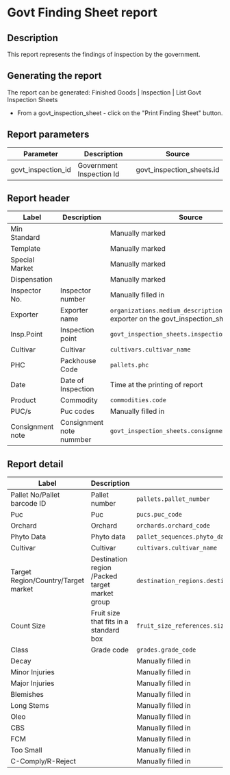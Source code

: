 # Govt Finding Sheet report

## Description
This report represents the findings of inspection by the government.

## Generating the report

The report can be generated:
Finished Goods | Inspection | List Govt Inspection Sheets
* From a govt_inspection_sheet  - click on the "Print Finding Sheet" button.


## Report parameters
| Parameter | Description | Source |
| ----- | ----------- | ------ |
| govt_inspection_id |Government Inspection Id  |govt_inspection_sheets.id  |
## Report header
| Label | Description | Source |
| ----- | ----------- | ------ |
|  Min Standard  | |Manually marked  |
|  Template  | |Manually marked  |
|  Special Market  | | Manually marked |
|  Dispensation  | |Manually marked  |
|  Inspector No.  |Inspector number |Manually filled in  |
|  Exporter  |Exporter name  | `organizations.medium_description` of the exporter on the govt_inspection_sheet |
| Insp.Point  |Inspection point | `govt_inspection_sheets.inspection_point ` |
|  Cultivar  |Cultivar |`cultivars.cultivar_name`  |
|  PHC  |Packhouse Code | `pallets.phc` |
|  Date  |Date of Inspection | Time at the printing of report |
|  Product  |Commodity | `commodities.code` |
|  PUC/s  |Puc codes |Manually filled in|
|  Consignment note  |Consignment note nummber |`govt_inspection_sheets.consignment_note_number`  |
## Report detail
| Label | Description | Source |
| ----- | ----------- | ------ |
|  Pallet No/Pallet barcode ID  |Pallet number | `pallets.pallet_number` |
|  Puc  |Puc  |`pucs.puc_code`  |
|  Orchard  |Orchard | `orchards.orchard_code` |
|  Phyto Data  |Phyto data | `pallet_sequences.phyto_data` |
|  Cultivar  | Cultivar|`cultivars.cultivar_name`  |
|  Target Region/Country/Target market  |Destination region /Packed target market group | `destination_regions.destination_region_name`/`target_market_groups.target_market_group_name` |
|  Count Size  |Fruit size that fits in a standard box |`fruit_size_references.size_reference`  |
|  Class  |Grade code |`grades.grade_code`  |
|  Decay  | | Manually filled in |
|  Minor Injuries  | | Manually filled in|
|  Major Injuries  | | Manually filled in |
|  Blemishes  | | Manually filled in |
|  Long Stems  | | Manually filled in |
|  Oleo  | |Manually filled in|
|  CBS  | |Manually filled in |
|  FCM  | | Manually filled in|
|  Too Small  | |Manually filled in |
|  C-Comply/R-Reject  | | Manually filled in |
